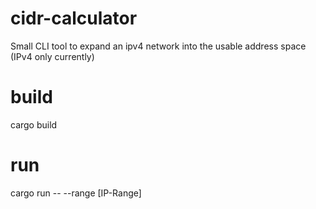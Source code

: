 # cidr-calculator

Small CLI tool to expand an ipv4 network into the usable address space (IPv4 only currently)

# build
cargo build

# run
cargo run -- --range [IP-Range]